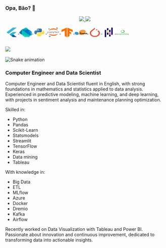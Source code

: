### Opa, Bão? 👋

<div align="center">
  <a href="https://github.com/LucianoContri">
  <img height="180em" src="https://github-readme-stats.vercel.app/api?username=LucianoContri&show_icons=true&theme=dark&include_all_commits=true&count_private=true"/>
  <img height="180em" src="https://github-readme-stats.vercel.app/api/top-langs/?username=LucianoContri&layout=compact&langs_count=7&theme=dark"/>
</div> 
<div style="display: inline_block"><br>
<img align="center" alt="L-Flutter" height="30" width="40" src="https://github.com/devicons/devicon/blob/master/icons/flutter/flutter-original.svg">
<img align="center" alt="L-dart" height="30" width="40" src="https://github.com/devicons/devicon/blob/master/icons/dart/dart-original.svg">
<img align="center" alt="L-python" height="30" width="40" src="https://github.com/devicons/devicon/blob/master/icons/python/python-original.svg">
<img align="center" alt="L-jupyter" height="30" width="40" src="https://github.com/devicons/devicon/blob/master/icons/jupyter/jupyter-original-wordmark.svg">
  <img align="center" alt="L-jupyter" height="30" width="40" src="https://github.com/devicons/devicon/blob/master/icons/tensorflow/tensorflow-original.svg">
  <img align="center" alt="L-jupyter" height="30" width="40" src="https://github.com/devicons/devicon/blob/master/icons/scikitlearn/scikitlearn-original.svg">
  <img align="center" alt="L-jupyter" height="30" width="40" src="https://github.com/devicons/devicon/blob/master/icons/pytorch/pytorch-original.svg">
  <img align="center" alt="L-jupyter" height="30" width="40" src="https://github.com/devicons/devicon/blob/master/icons/pandas/pandas-original.svg">
  <img align="center" alt="L-jupyter" height="30" width="40" src="https://github.com/devicons/devicon/blob/master/icons/anaconda/anaconda-original-wordmark.svg">
</div>






   <!-- 
https://github.com/devicons/devicon/blob/master/icons/docker/docker-original-wordmark.svg
https://github.com/devicons/devicon/blob/master/icons/apachespark/apachespark-original-wordmark.svg
https://github.com/devicons/devicon/blob/master/icons/apachekafka/apachekafka-original-wordmark.svg
https://github.com/devicons/devicon/blob/master/icons/apacheairflow/apacheairflow-original-wordmark.svg
-->
  
  ##

<div>
<a href="https://www.linkedin.com/in/luciano-contri/" target="_blank"><img src="https://img.shields.io/badge/-LinkedIn-%230077B5?style=for-the-badge&logo=linkedin&logoColor=white" target="_blank"></a> 
  
  ![Snake animation](https://github.com/LucianoContri/LucianoContri/blob/output/github-contribution-grid-snake.svg)
</div>

### Computer Engineer and Data Scientist
Computer Engineer and Data Scientist fluent in English, with strong foundations in mathematics and statistics applied to data analysis. Experienced in predictive modeling, machine learning, and deep learning, with projects in sentiment analysis and maintenance planning optimization.

Skilled in:
- Python
- Pandas
- Scikit-Learn
- Statsmodels
- Streamlit
- TensorFlow
- Keras
- Data mining
- Tableau

With knowledge in: 
- Big Data
- ETL
- MLflow
- Azure
- Docker
- Dremio
- Kafka
- Airflow

Recently worked on Data Visualization with Tableau and Power BI. Passionate about innovation and continuous improvement, dedicated to transforming data into actionable insights.
